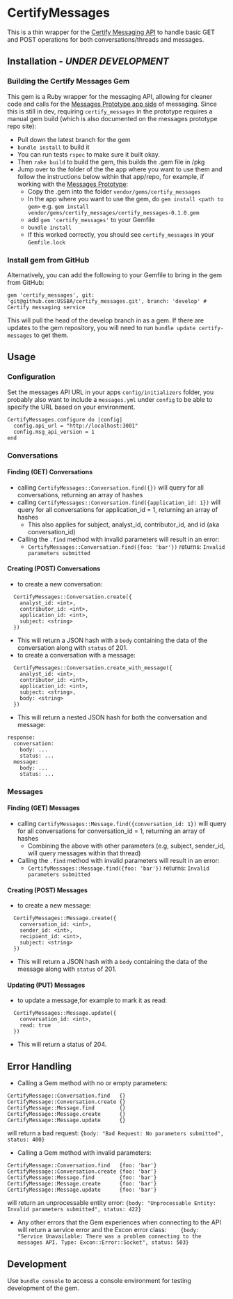 # CertifyMessages

This is a thin wrapper for the [Certify Messaging API](https://github.com/USSBA/message-api) to handle basic GET and POST operations for both conversations/threads and messages.

## Installation - *UNDER DEVELOPMENT*

### Building the Certify Messages Gem

This gem is a Ruby wrapper for the messaging API, allowing for cleaner code and calls for the [Messages Prototype app side](https://github.com/USSBA/message-prototype) of messaging.  Since this is still in dev, requiring `certify_messages` in the prototype requires a manual gem build (which is also documented on the messages prototype repo site):
* Pull down the latest branch for the gem
* `bundle install` to build it
* You can run tests `rspec` to make sure it built okay.
* Then `rake build` to build the gem, this builds the .gem file in /pkg
* Jump over to the folder of the the app where you want to use them and follow the instructions below within that app/repo, for example, if working with the [Messages Prototype](https://github.com/USSBA/message-prototype):
  * Copy the .gem into the folder `vendor/gems/certify_messages`
  * In the app where you want to use the gem, do `gem install <path to gem>` e.g. `gem install vendor/gems/certify_messages/certify_messages-0.1.0.gem`
  * add `gem 'certify_messages'` to your Gemfile
  * `bundle install`
  * If this worked correctly, you should see `certify_messages` in your `Gemfile.lock`

### Install gem from GitHub

Alternatively, you can add the following to your Gemfile to bring in the gem from GitHub:

```
gem 'certify_messages', git: 'git@github.com:USSBA/certify_messages.git', branch: 'develop' # Certify messaging service
```

This will pull the head of the develop branch in as a gem.  If there are updates to the gem repository, you will need to run `bundle update certify-messages` to get them.

## Usage

### Configuration
Set the messages API URL in your apps `config/initializers` folder, you probably also want to include a `messages.yml` under `config` to be able to specify the URL based on your environment.

```
CertifyMessages.configure do |config|
  config.api_url = "http://localhost:3001"
  config.msg_api_version = 1
end
```

### Conversations

#### Finding (GET) Conversations
* calling `CertifyMessages::Conversation.find({})` will query for all conversations, returning an array of hashes
* calling `CertifyMessages::Conversation.find({application_id: 1})` will query for all conversations for application_id = 1, returning an array of hashes
  * This also applies for subject, analyst_id, contributor_id, and id (aka conversation_id)
* Calling the `.find` method with invalid parameters will result in an error:
  * `CertifyMessages::Conversation.find({foo: 'bar'})` returns: `Invalid parameters submitted`

#### Creating (POST) Conversations
* to create a new conversation:
```
  CertifyMessages::Conversation.create({
    analyst_id: <int>,
    contributor_id: <int>,
    application_id: <int>,
    subject: <string>
  })
```
  * This will return a JSON hash with a `body` containing the data of the conversation along with `status` of 201.
* to create a conversation with a message:
```
  CertifyMessages::Conversation.create_with_message({
    analyst_id: <int>,
    contributor_id: <int>,
    application_id: <int>,
    subject: <string>,
    body: <string>
  })
```
  * This will return a nested JSON hash for both the conversation and message:
  ```
  response:
    conversation:
      body: ...
      status: ...
    message:
      body: ...
      status: ...
  ```

### Messages
#### Finding (GET) Messages
* calling `CertifyMessages::Message.find({conversation_id: 1})` will query for all conversations for conversation_id = 1, returning an array of hashes
  * Combining the above with other parameters (e.g, subject, sender_id, will query messages within that thread)
* Calling the `.find` method with invalid parameters will result in an error:
  * `CertifyMessages::Message.find({foo: 'bar'})` returns: `Invalid parameters submitted`


#### Creating (POST) Messages
* to create a new message:
```
  CertifyMessages::Message.create({
    conversation_id: <int>,
    sender_id: <int>,
    recipient_id: <int>,
    subject: <string>
  })
```
  * This will return a JSON hash with a `body` containing the data of the message along with `status` of 201.

#### Updating (PUT) Messages
* to update a message,for example to mark it as read:
```
  CertifyMessages::Message.update({
    conversation_id: <int>,
    read: true
  })
```
  * This will return a status of 204.


## Error Handling
* Calling a Gem method with no or empty parameters:
```
CertifyMessage::Conversation.find   {}
CertifyMessage::Conversation.create {}
CertifyMessage::Message.find        {}
CertifyMessage::Message.create      {}
CertifyMessage::Message.update      {}
```
will return a bad request:
`{body: "Bad Request: No parameters submitted", status: 400}`
* Calling a Gem method with invalid parameters:
```
CertifyMessage::Conversation.find   {foo: 'bar'}
CertifyMessage::Conversation.create {foo: 'bar'}
CertifyMessage::Message.find        {foo: 'bar'}
CertifyMessage::Message.create      {foo: 'bar'}
CertifyMessage::Message.update      {foo: 'bar'}
```
will return an unprocessable entity error:
`{body: "Unprocessable Entity: Invalid parameters submitted", status: 422}`
* Any other errors that the Gem experiences when connecting to the API will return a service error and the Excon error class:
`    {body: "Service Unavailable: There was a problem connecting to the messages API. Type: Excon::Error::Socket", status: 503}`


## Development
Use `bundle console` to access a console environment for testing development of the gem.


